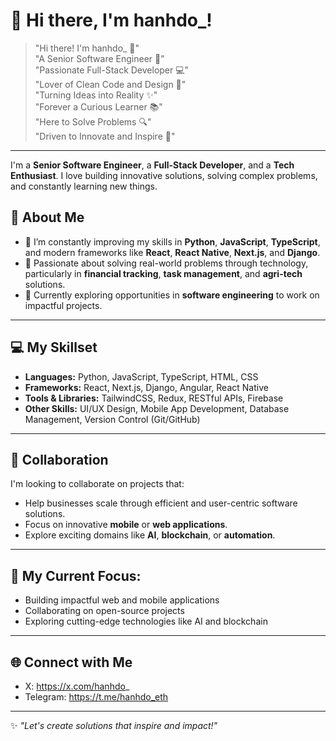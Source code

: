 

# 👋 Hi there, I'm hanhdo_!

> "Hi there! I'm hanhdo_ 👋"  
> "A Senior Software Engineer 🚀"  
> "Passionate Full-Stack Developer 💻"  
> "Lover of Clean Code and Design 🎨"  
> "Turning Ideas into Reality ✨"  
> "Forever a Curious Learner 📚"  
> "Here to Solve Problems 🔍"  
> "Driven to Innovate and Inspire 🌟"  

---

I'm a **Senior Software Engineer**, a **Full-Stack Developer**, and a **Tech Enthusiast**. I love building innovative solutions, solving complex problems, and constantly learning new things.

## 👀 About Me

- 🌱 I’m constantly improving my skills in **Python**, **JavaScript**, **TypeScript**, and modern frameworks like **React**, **React Native**, **Next.js**, and **Django**.
- 🚀 Passionate about solving real-world problems through technology, particularly in **financial tracking**, **task management**, and **agri-tech** solutions.
- 💼 Currently exploring opportunities in **software engineering** to work on impactful projects.

---

## 💻 My Skillset

- **Languages:** Python, JavaScript, TypeScript, HTML, CSS
- **Frameworks:** React, Next.js, Django, Angular, React Native
- **Tools & Libraries:** TailwindCSS, Redux, RESTful APIs, Firebase
- **Other Skills:** UI/UX Design, Mobile App Development, Database Management, Version Control (Git/GitHub)

---

## 💞️ Collaboration

I'm looking to collaborate on projects that:

- Help businesses scale through efficient and user-centric software solutions.
- Focus on innovative **mobile** or **web applications**.
- Explore exciting domains like **AI**, **blockchain**, or **automation**.

---

## 🌟 My Current Focus:
- Building impactful web and mobile applications
- Collaborating on open-source projects
- Exploring cutting-edge technologies like AI and blockchain

---

## 🌐 Connect with Me

- X: https://x.com/hanhdo_
- Telegram: https://t.me/hanhdo_eth

---

✨ _"Let's create solutions that inspire and impact!"_
